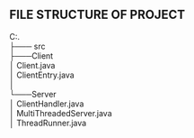 
## FILE STRUCTURE OF PROJECT <br />

C:.<br />
├─── src<br />
    ├───Client<br />
    │       Client.java<br />
    │       ClientEntry.java<br />
    │<br />
    └───Server<br />
    │       ClientHandler.java<br />
    │       MultiThreadedServer.java<br />
    │       ThreadRunner.java<br />
    
